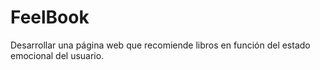 # FeelBook
Desarrollar una página web que recomiende libros en función del estado emocional del usuario.
